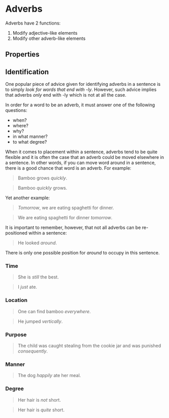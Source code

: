 # Adverbs
<!-- +elementInfo -->

<!-- !adverb -->
Adverbs have 2 functions:
1. Modify adjective-like elements
2. Modify other adverb-like elements

<!-- !adverb -->

## Properties
<!-- +propertySummary -->

## Identification
One popular piece of advice given for identifying adverbs in a sentence is to simply *look for words that end with -ly*. However, such advice implies that adverbs *only* end with -ly which is not at all the case.

In order for a word to be an adverb, it must answer one of the following questions:
- when?
- where?
- why?
- in what manner?
- to what degree?

When it comes to placement within a sentence, adverbs tend to be quite flexible and it is often the case that an adverb could be moved elsewhere in a sentence. In other words, if you can move word around in a sentence, there is a good chance that word is an adverb. For example:

> Bamboo grows *quickly*.
<!-- .gap -->
> Bamboo *quickly* grows.

Yet another example:

> *Tomorrow*, we are eating spaghetti for dinner.
<!-- .gap -->
> We are eating spaghetti for dinner *tomorrow*.

It is important to remember, however, that not all adverbs can be re-positioned within a sentence:

> He looked *around*.
<!-- .caption -->
There is only one possible position for *around* to occupy in this sentence.

### Time
> She is *still* the best.
<!-- .gap -->
> I *just* ate.

### Location
> One can find bamboo *everywhere*.
<!-- .gap -->
> He jumped *vertically*.

### Purpose
> The child was caught stealing from the cookie jar and was punished *consequently*.

### Manner
> The dog *happily* ate her meal.

### Degree
> Her hair is *not* short.
<!-- .gap -->
> Her hair is *quite* short.